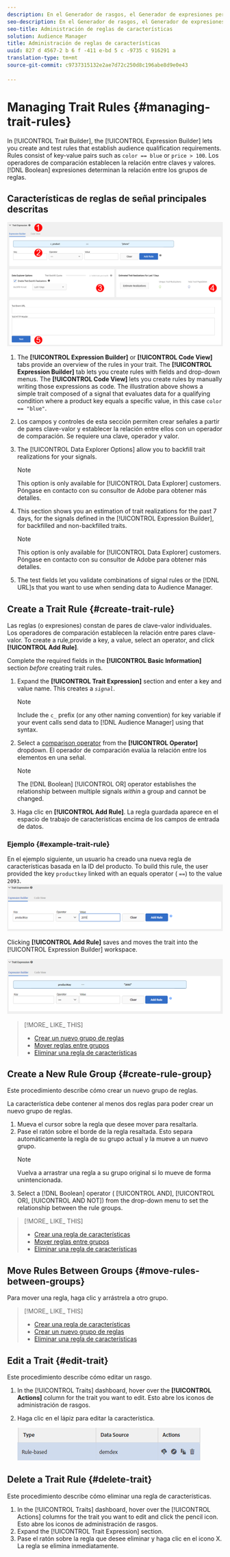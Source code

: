 ```yaml
---
description: En el Generador de rasgos, el Generador de expresiones permite crear y probar reglas que establecen requisitos de cualificación de audiencia. Las reglas consisten en pares de clave-valor como "color = = blue" o "price > 100". Los operadores de comparación establecen la relación entre claves y valores. Las expresiones booleanas determinan la relación entre los grupos de reglas.
seo-description: En el Generador de rasgos, el Generador de expresiones permite crear y probar reglas que establecen requisitos de cualificación de audiencia. Las reglas consisten en pares de clave-valor como "color = = blue" o "price > 100". Los operadores de comparación establecen la relación entre claves y valores. Las expresiones booleanas determinan la relación entre los grupos de reglas.
seo-title: Administración de reglas de características
solution: Audience Manager
title: Administración de reglas de características
uuid: 827 d 4567-2 b 6 f -411 e-bd 5 c -9735 c 916291 a
translation-type: tm+mt
source-git-commit: c9737315132e2ae7d72c250d8c196abe8d9e0e43

---
```



# Managing Trait Rules {#managing-trait-rules}

In [!UICONTROL Trait Builder], the [!UICONTROL Expression Builder] lets you create and test rules that establish audience qualification requirements. Rules consist of key-value pairs such as `color == blue` or `price > 100`. Los operadores de comparación establecen la relación entre claves y valores. [!DNL Boolean] expresiones determinan la relación entre los grupos de reglas.

<!-- c_tb_rules.xml -->

## Características de reglas de señal principales descritas

![](assets/manage-trait-rules.png)

1. The **[!UICONTROL Expression Builder]** or **[!UICONTROL Code View]** tabs provide an overview of the rules in your trait. The **[!UICONTROL Expression Builder]** tab lets you create rules with fields and drop-down menus. The **[!UICONTROL Code View]** lets you create rules by manually writing those expressions as code. The illustration above shows a simple trait composed of a signal that evaluates data for a qualifying condition where a product key equals a specific value, in this case `color == "blue"`.

1. Los campos y controles de esta sección permiten crear señales a partir de pares clave-valor y establecer la relación entre ellos con un operador de comparación. Se requiere una clave, operador y valor.
1. The [!UICONTROL Data Explorer Options] allow you to backfill trait realizations for your signals.
   >[!NOTE]
   >
   >This option is only available for [!UICONTROL Data Explorer] customers. Póngase en contacto con su consultor de Adobe para obtener más detalles.
1. This section shows you an estimation of trait realizations for the past 7 days, for the signals defined in the [!UICONTROL Expression Builder], for backfilled and non-backfilled traits.
   >[!NOTE]
   >
   >This option is only available for [!UICONTROL Data Explorer] customers. Póngase en contacto con su consultor de Adobe para obtener más detalles.
1. The test fields let you validate combinations of signal rules or the [!DNL URL]s that you want to use when sending data to Audience Manager.

## Create a Trait Rule {#create-trait-rule}

Las reglas (o expresiones) constan de pares de clave-valor individuales. Los operadores de comparación establecen la relación entre pares clave-valor. To create a rule,provide a key, a value, select an operator, and click **[!UICONTROL Add Rule]**.

<!-- t_tb_create_rules.xml -->

Complete the required fields in the **[!UICONTROL Basic Information]** section *before* creating trait rules.

1. Expand the **[!UICONTROL Trait Expression]** section and enter a key and value name. This creates a *`signal`*.
   >[!NOTE]
   >
   >Include the `c_` prefix (or any other naming convention) for key variable if your event calls send data to [!DNL Audience Manager] using that syntax.
1. Select a [comparison operator](../../features/traits/trait-comparison-operators.md) from the **[!UICONTROL Operator]** dropdown. El operador de comparación evalúa la relación entre los elementos en una señal.
   >[!NOTE]
   >
   >The [!DNL Boolean] [!UICONTROL OR] operator establishes the relationship between multiple signals *within* a group and cannot be changed.
1. Haga clic en **[!UICONTROL Add Rule]**. La regla guardada aparece en el espacio de trabajo de características encima de los campos de entrada de datos.

### Ejemplo {#example-trait-rule}

En el ejemplo siguiente, un usuario ha creado una nueva regla de características basada en la ID del producto. To build this rule, the user provided the key `productkey` linked with an equals operator ( `==`) to the value `2093`.
![](assets/tb_sample_rule1.png)

Clicking **[!UICONTROL Add Rule]** saves and moves the trait into the [!UICONTROL Expression Builder] workspace.

![](assets/tb_sample_rule2.png)

>[!MORE_ LIKE_ THIS]
>
>* [Crear un nuevo grupo de reglas](../../features/traits/manage-trait-rules.md#create-rule-group)
>* [Mover reglas entre grupos](../../features/traits/manage-trait-rules.md#move-rules-between-groups)
>* [Eliminar una regla de características](../../features/traits/manage-trait-rules.md#delete-trait)


## Create a New Rule Group {#create-rule-group}

Este procedimiento describe cómo crear un nuevo grupo de reglas.

<!-- t_tb_new_rule_group.xml -->

La característica debe contener al menos dos reglas para poder crear un nuevo grupo de reglas.

1. Mueva el cursor sobre la regla que desee mover para resaltarla.
1. Pase el ratón sobre el borde de la regla resaltada.
Esto separa automáticamente la regla de su grupo actual y la mueve a un nuevo grupo.
   >[!NOTE]
   >
   >Vuelva a arrastrar una regla a su grupo original si lo mueve de forma unintencionada.
1. Select a [!DNL Boolean] operator ( [!UICONTROL AND], [!UICONTROL OR], [!UICONTROL AND NOT]) from the drop-down menu to set the relationship between the rule groups.

>[!MORE_ LIKE_ THIS]
>
>* [Crear una regla de características](../../features/traits/manage-trait-rules.md#create-trait-rule)
>* [Mover reglas entre grupos](../../features/traits/manage-trait-rules.md#move-rules-between-groups)
>* [Eliminar una regla de características](../../features/traits/manage-trait-rules.md#delete-trait)


## Move Rules Between Groups {#move-rules-between-groups}

Para mover una regla, haga clic y arrástrela a otro grupo.

>[!MORE_ LIKE_ THIS]
>
>* [Crear una regla de características](../../features/traits/manage-trait-rules.md#create-trait-rule)
>* [Crear un nuevo grupo de reglas](../../features/traits/manage-trait-rules.md#create-rule-group)
>* [Eliminar una regla de características](../../features/traits/manage-trait-rules.md#delete-trait)


## Edit a Trait {#edit-trait}

Este procedimiento describe cómo editar un rasgo.

<!-- t_tb_edit.xml -->

1. In the [!UICONTROL Traits] dashboard, hover over the **[!UICONTROL Actions]** column for the trait you want to edit. Esto abre los iconos de administración de rasgos.
1. Haga clic en el lápiz para editar la característica.

   ![](assets/tb_edit_trait.png)

## Delete a Trait Rule {#delete-trait}

Este procedimiento describe cómo eliminar una regla de características.

<!-- t_tb_delete_rule.xml -->

1. In the [!UICONTROL Traits] dashboard, hover over the [!UICONTROL Actions] columns for the trait you want to edit and click the pencil icon. Esto abre los iconos de administración de rasgos.
1. Expand the [!UICONTROL Trait Expression] section.
1. Pase el ratón sobre la regla que desee eliminar y haga clic en el icono X. La regla se elimina inmediatamente.